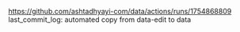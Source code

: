 https://github.com/ashtadhyayi-com/data/actions/runs/1754868809
last_commit_log: automated copy from data-edit to data